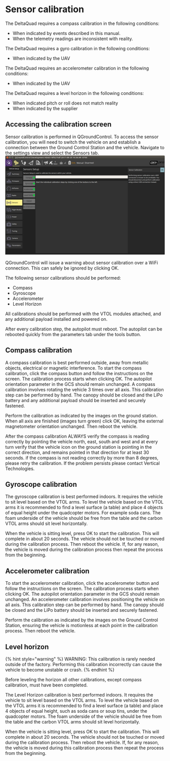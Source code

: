 # Sensor calibration

The DeltaQuad requires a compass calibration in the following conditions:

* When indicated by events described in this manual.
* When the telemetry readings are inconsistent with reality.

The DeltaQuad requires a gyro calibration in the following conditions:

* When indicated by the UAV

The DeltaQuad requires an accelerometer calibration in the following conditions:

* When indicated by the UAV

The DeltaQuad requires a level horizon in the following conditions:

* When indicated pitch or roll does not match reality
* When indicated by the supplier

## Accessing the calibration screen

Sensor calibration is performed in QGroundControl. To access the sensor calibration, you will need to switch the vehicle on and establish a connection between the Ground Control Station and the vehicle. Navigate to the settings view and select the Sensors tab.![](<../assets/Sensor calib.jpg>)

QGroundControl will issue a warning about sensor calibration over a WiFi connection. This can safely be ignored by clicking OK.

The following sensor calibrations should be performed:

* Compass
* Gyroscope
* Accelerometer
* Level Horizon

All calibrations should be performed with the VTOL modules attached, and any additional payload installed and powered on.&#x20;

After every calibration step, the autopilot must reboot. The autopilot can be rebooted quickly from the parameters tab under the tools button.

## Compass calibration

A compass calibration is best performed outside, away from metallic objects, electrical or magnetic interference. To start the compass calibration, click the compass button and follow the instructions on the screen. The calibration process starts when clicking OK. The autopilot orientation parameter in the GCS should remain unchanged. A compass calibration involves rotating the vehicle 3 times over all axis. This calibration step can be performed by hand. The canopy should be closed and the LiPo battery and any additional payload should be inserted and securely fastened.

Perform the calibration as indicated by the images on the ground station. When all axis are finished (images turn green) click OK, leaving the external magnetometer orientation unchanged. Then reboot the vehicle.

After the compass calibration ALWAYS verify the compass is reading correctly by pointing the vehicle north, east, south and west and at every turn verify that the vehicle icon on the ground station is pointing in the correct direction, and remains pointed in that direction for at least 30 seconds. if the compass is not reading correctly by more than 8 degrees, please retry the calibration. If the problem persists please contact Vertical Technologies.

## Gyroscope calibration

The gyroscope calibration is best performed indoors. It requires the vehicle to sit level based on the VTOL arms. To level the vehicle based on the VTOL arms it is recommended to find a level surface (a table) and place 4 objects of equal height under the quadcopter motors. For example soda cans. The foam underside of the vehicle should be free from the table and the carbon VTOL arms should sit level horizontally.

When the vehicle is sitting level, press OK to start the calibration. This will complete in about 20 seconds. The vehicle should not be touched or moved during the calibration process. Then reboot the vehicle. If, for any reason, the vehicle is moved during the calibration process then repeat the process from the beginning.

## Accelerometer calibration

To start the accelerometer calibration, click the accelerometer button and follow the instructions on the screen. The calibration process starts when clicking OK. The autopilot orientation parameter in the GCS should remain unchanged. An accelerometer calibration involves positioning the vehicle on all axis. This calibration step can be performed by hand. The canopy should be closed and the LiPo battery should be inserted and securely fastened.

Perform the calibration as indicated by the images on the Ground Control Station, ensuring the vehicle is motionless at each point in the calibration process. Then reboot the vehicle.

## Level horizon

{% hint style="warning" %}
WARNING: This calibration is rarely needed outside of the factory. Performing this calibration incorrectly can cause the vehicle to become unstable or crash.
{% endhint %}

Before leveling the horizon all other calibrations, except compass calibration, must have been completed.

The Level Horizon calibration is best performed indoors. It requires the vehicle to sit level based on the VTOL arms. To level the vehicle based on the VTOL arms it is recommended to find a level surface (a table) and place 4 objects of equal height, such as soda cans or soup tins, under the quadcopter motors. The foam underside of the vehicle should be free from the table and the carbon VTOL arms should sit level horizontally.

When the vehicle is sitting level, press OK to start the calibration. This will complete in about 20 seconds. The vehicle should not be touched or moved during the calibration process. Then reboot the vehicle. If, for any reason, the vehicle is moved during this calibration process then repeat the process from the beginning.
